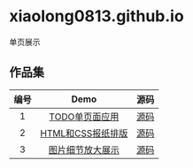 # xiaolong0813.github.io
单页展示
## 作品集

|编号|Demo|源码|
|:--:|:--:|:--:|
|1|[TODO单页面应用](https://xiaolong0813.github.io/todo-new/todo-new.html)|[源码](https://github.com/xiaolong0813/xiaolong0813.github.io/tree/master/todo-new)|
|2|[HTML和CSS报纸排版](https://xiaolong0813.github.io/newspaper/HTML和css模拟报纸排版.html)|[源码](https://github.com/xiaolong0813/xiaolong0813.github.io/tree/master/newspaper)|
|3|[图片细节放大展示](https://xiaolong0813.github.io/imgAmplifier/imgAmplifier.html)|[源码](https://github.com/xiaolong0813/xiaolong0813.github.io/tree/master/imgAmplifier)|
